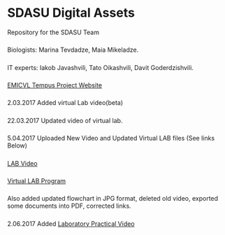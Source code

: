 # SDASU Digital Assets
Repository for the SDASU Team
#####
Biologists: Marina Tevdadze, Maia Mikeladze.
#####
IT experts: Iakob Javashvili, Tato Oikashvili, Davit Goderdzishvili.
#####
[EMICVL Tempus Project Website](https://sites.google.com/a/sdasu.edu.ge/emicvl/mtavari)
#####
2.03.2017
Added virtual Lab video(beta)
#####
22.03.2017
Updated video of virtual lab.
#####
5.04.2017
Uploaded New Video and Updated Virtual LAB files (See links Below) 
#####
[LAB Video](https://drive.google.com/file/d/0B8wU0OxMTNaoNkowOUlrUEppS3c/view?usp=sharing)
#####
[Virtual LAB Program](https://drive.google.com/drive/folders/0B8wU0OxMTNaoa2NZMklEajg2MlE?usp=sharing)
#####
Also added updated flowchart in JPG format, deleted old video, exported some documents into PDF, corrected links.
#####
2.06.2017
Added [Laboratory Practical Video](https://www.youtube.com/watch?v=98Qk_J8qJX0)
